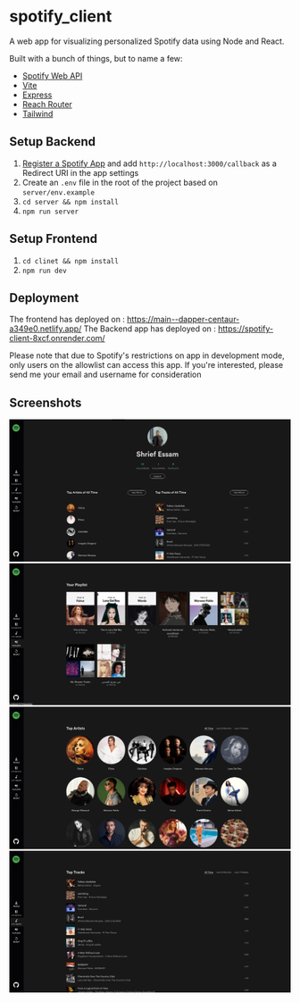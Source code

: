 # spotify_client
A web app for visualizing personalized Spotify data using Node and React.

Built with a bunch of things, but to name a few:

- [Spotify Web API](https://developer.spotify.com/documentation/web-api/)
- [Vite](https://vitejs.dev/)
- [Express](https://expressjs.com/)
- [Reach Router](https://reach.tech/router)
- [Tailwind](https://tailwindcss.com/)

## Setup Backend

1. [Register a Spotify App](https://developer.spotify.com/dashboard/applications) and add `http://localhost:3000/callback` as a Redirect URI in the app settings
1. Create an `.env` file in the root of the project based on `server/env.example`
1. `cd server && npm install`
1. `npm run server`

## Setup Frontend

1. `cd clinet && npm install`
1. `npm run dev`

## Deployment 
The frontend has deployed on : https://main--dapper-centaur-a349e0.netlify.app/
The Backend app has deployed on : https://spotify-client-8xcf.onrender.com/

Please note that due to Spotify's restrictions on app in development mode, only users on the allowlist can access this app. If you're interested, please send me your email and username for consideration

## Screenshots
![Screenshot](screenshots/home.png)
![Screenshot](screenshots/playlist.png)
![Screenshot](screenshots/top_artists.png)
![Screenshot](screenshots/top_tracks.png)
